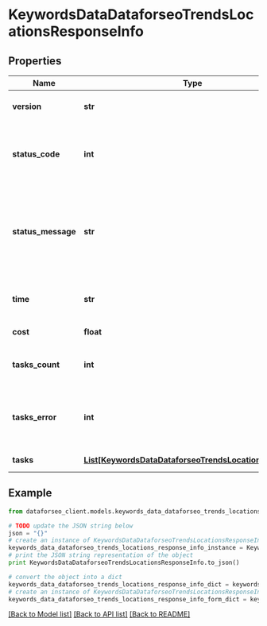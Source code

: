 # KeywordsDataDataforseoTrendsLocationsResponseInfo


## Properties

Name | Type | Description | Notes
------------ | ------------- | ------------- | -------------
**version** | **str** | the current version of the API | [optional] 
**status_code** | **int** | general status code you can find the full list of the response codes here | [optional] 
**status_message** | **str** | general informational message you can find the full list of general informational messages here | [optional] 
**time** | **str** | total execution time, seconds | [optional] 
**cost** | **float** | total tasks cost, USD | [optional] 
**tasks_count** | **int** | the number of tasks in the tasks array | [optional] 
**tasks_error** | **int** | the number of tasks in the tasks array returned with an error | [optional] 
**tasks** | [**List[KeywordsDataDataforseoTrendsLocationsTaskInfo]**](KeywordsDataDataforseoTrendsLocationsTaskInfo.md) | array of tasks | [optional] 

## Example

```python
from dataforseo_client.models.keywords_data_dataforseo_trends_locations_response_info import KeywordsDataDataforseoTrendsLocationsResponseInfo

# TODO update the JSON string below
json = "{}"
# create an instance of KeywordsDataDataforseoTrendsLocationsResponseInfo from a JSON string
keywords_data_dataforseo_trends_locations_response_info_instance = KeywordsDataDataforseoTrendsLocationsResponseInfo.from_json(json)
# print the JSON string representation of the object
print KeywordsDataDataforseoTrendsLocationsResponseInfo.to_json()

# convert the object into a dict
keywords_data_dataforseo_trends_locations_response_info_dict = keywords_data_dataforseo_trends_locations_response_info_instance.to_dict()
# create an instance of KeywordsDataDataforseoTrendsLocationsResponseInfo from a dict
keywords_data_dataforseo_trends_locations_response_info_form_dict = keywords_data_dataforseo_trends_locations_response_info.from_dict(keywords_data_dataforseo_trends_locations_response_info_dict)
```
[[Back to Model list]](../README.md#documentation-for-models) [[Back to API list]](../README.md#documentation-for-api-endpoints) [[Back to README]](../README.md)


